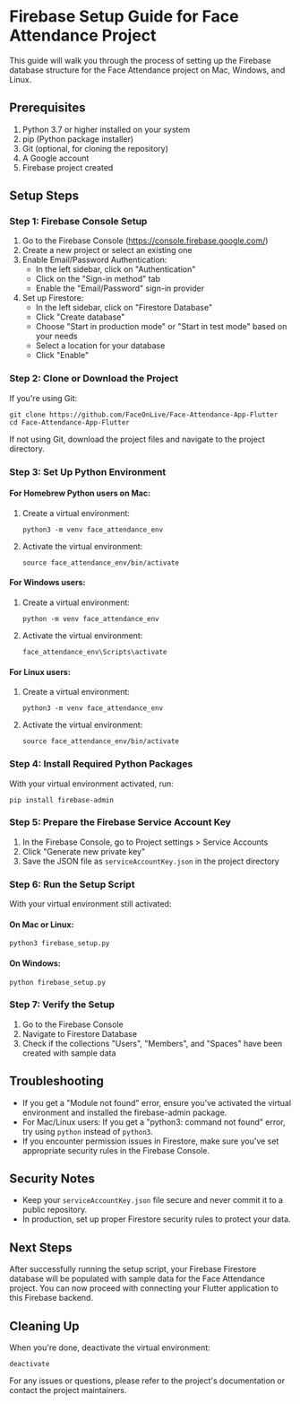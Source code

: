 # Firebase Setup Guide for Face Attendance Project

This guide will walk you through the process of setting up the Firebase database structure for the Face Attendance project on Mac, Windows, and Linux.

## Prerequisites

1. Python 3.7 or higher installed on your system
2. pip (Python package installer)
3. Git (optional, for cloning the repository)
4. A Google account
5. Firebase project created

## Setup Steps

### Step 1: Firebase Console Setup

1. Go to the Firebase Console (https://console.firebase.google.com/)
2. Create a new project or select an existing one
3. Enable Email/Password Authentication:
   - In the left sidebar, click on "Authentication"
   - Click on the "Sign-in method" tab
   - Enable the "Email/Password" sign-in provider
4. Set up Firestore:
   - In the left sidebar, click on "Firestore Database"
   - Click "Create database"
   - Choose "Start in production mode" or "Start in test mode" based on your needs
   - Select a location for your database
   - Click "Enable"

### Step 2: Clone or Download the Project

If you're using Git:
```
git clone https://github.com/FaceOnLive/Face-Attendance-App-Flutter
cd Face-Attendance-App-Flutter
```

If not using Git, download the project files and navigate to the project directory.

### Step 3: Set Up Python Environment

#### For Homebrew Python users on Mac:

1. Create a virtual environment:
   ```
   python3 -m venv face_attendance_env
   ```
2. Activate the virtual environment:
   ```
   source face_attendance_env/bin/activate
   ```

#### For Windows users:

1. Create a virtual environment:
   ```
   python -m venv face_attendance_env
   ```
2. Activate the virtual environment:
   ```
   face_attendance_env\Scripts\activate
   ```

#### For Linux users:

1. Create a virtual environment:
   ```
   python3 -m venv face_attendance_env
   ```
2. Activate the virtual environment:
   ```
   source face_attendance_env/bin/activate
   ```

### Step 4: Install Required Python Packages

With your virtual environment activated, run:
```
pip install firebase-admin
```

### Step 5: Prepare the Firebase Service Account Key

1. In the Firebase Console, go to Project settings > Service Accounts
2. Click "Generate new private key"
3. Save the JSON file as `serviceAccountKey.json` in the project directory

### Step 6: Run the Setup Script

With your virtual environment still activated:

#### On Mac or Linux:

```
python3 firebase_setup.py
```

#### On Windows:

```
python firebase_setup.py
```

### Step 7: Verify the Setup

1. Go to the Firebase Console
2. Navigate to Firestore Database
3. Check if the collections "Users", "Members", and "Spaces" have been created with sample data

## Troubleshooting

- If you get a "Module not found" error, ensure you've activated the virtual environment and installed the firebase-admin package.
- For Mac/Linux users: If you get a "python3: command not found" error, try using `python` instead of `python3`.
- If you encounter permission issues in Firestore, make sure you've set appropriate security rules in the Firebase Console.

## Security Notes

- Keep your `serviceAccountKey.json` file secure and never commit it to a public repository.
- In production, set up proper Firestore security rules to protect your data.

## Next Steps

After successfully running the setup script, your Firebase Firestore database will be populated with sample data for the Face Attendance project. You can now proceed with connecting your Flutter application to this Firebase backend.

## Cleaning Up

When you're done, deactivate the virtual environment:
```
deactivate
```

For any issues or questions, please refer to the project's documentation or contact the project maintainers.